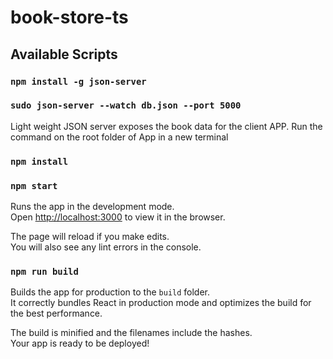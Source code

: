 # book-store-ts

## Available Scripts

### `npm install -g json-server`

### `sudo json-server --watch db.json --port 5000`

Light weight JSON server exposes the book data for the client APP.
Run the command on the root folder of App in a new terminal

### `npm install`

### `npm start`

Runs the app in the development mode.<br />
Open [http://localhost:3000](http://localhost:3000) to view it in the browser.

The page will reload if you make edits.<br />
You will also see any lint errors in the console.

### `npm run build`

Builds the app for production to the `build` folder.<br />
It correctly bundles React in production mode and optimizes the build for the best performance.

The build is minified and the filenames include the hashes.<br />
Your app is ready to be deployed!
